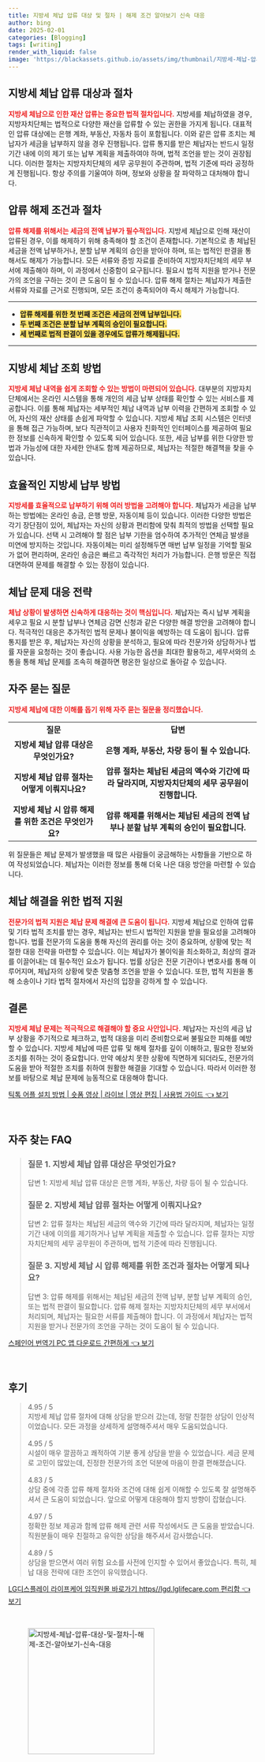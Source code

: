```yaml
---
title: 지방세 체납 압류 대상 및 절차 | 해제 조건 알아보기 신속 대응
author: bing
date: 2025-02-01
categories: [Blogging]
tags: [writing]
render_with_liquid: false
image: 'https://blackassets.github.io/assets/img/thumbnail/지방세-체납-압류-대상-및-절차-|-해제-조건-알아보기-신속-대응.webp'
---
```



<h2 id='지방세 체납 압류 대상과 절차'>지방세 체납 압류 대상과 절차</h2>

<p><b><span style="color: #ee2323;">지방세 체납으로 인한 재산 압류는 중요한 법적 절차입니다.</span></b> 지방세를 체납하였을 경우, 지방자치단체는 법적으로 다양한 재산을 압류할 수 있는 권한을 가지게 됩니다. 대표적인 압류 대상에는 은행 계좌, 부동산, 자동차 등이 포함됩니다. 이와 같은 압류 조치는 체납자가 세금을 납부하지 않을 경우 진행됩니다. 압류 통지를 받은 체납자는 반드시 일정 기간 내에 이의 제기 또는 납부 계획을 제출하여야 하며, 법적 조언을 받는 것이 권장됩니다. 이러한 절차는 지방자치단체의 세무 공무원이 주관하며, 법적 기준에 따라 공정하게 진행됩니다. 항상 주의를 기울여야 하며, 정보와 상황을 잘 파악하고 대처해야 합니다.</p>

<h2 id='압류 해제 조건과 절차'>압류 해제 조건과 절차</h2>

<p><b><span style="color: #ee2323;">압류 해제를 위해서는 세금의 전액 납부가 필수적입니다.</span></b> 지방세 체납으로 인해 재산이 압류된 경우, 이를 해제하기 위해 충족해야 할 조건이 존재합니다. 기본적으로 총 체납된 세금을 전액 납부하거나, 분할 납부 계획의 승인을 받아야 하며, 또는 법적인 판결을 통해서도 해제가 가능합니다. 모든 서류와 증빙 자료를 준비하여 지방자치단체의 세무 부서에 제출해야 하며, 이 과정에서 신중함이 요구됩니다. 필요시 법적 지원을 받거나 전문가의 조언을 구하는 것이 큰 도움이 될 수 있습니다. 압류 해제 절차는 체납자가 제출한 서류와 자료를 근거로 진행되며, 모든 조건이 충족되어야 즉시 해제가 가능합니다.</p>

<hr />

<ul>
    <li><b><span style="background-color: #ffe066;">압류 해제를 위한 첫 번째 조건은 세금의 전액 납부입니다.</span></b></li>
    <li><b><span style="background-color: #ffe066;">두 번째 조건은 분할 납부 계획의 승인이 필요합니다.</span></b></li>
    <li><b><span style="background-color: #ffe066;">세 번째로 법적 판결이 있을 경우에도 압류가 해제됩니다.</span></b></li>
</ul>

<hr />

<h2 id='지방세 체납 조회 방법'>지방세 체납 조회 방법</h2>

<p><b><span style="color: #ee2323;">지방세 체납 내역을 쉽게 조회할 수 있는 방법이 마련되어 있습니다.</span></b> 대부분의 지방자치단체에서는 온라인 시스템을 통해 개인의 세금 납부 상태를 확인할 수 있는 서비스를 제공합니다. 이를 통해 체납자는 세부적인 체납 내역과 납부 이력을 간편하게 조회할 수 있어, 자신의 재산 상태를 손쉽게 파악할 수 있습니다. 지방세 체납 조회 시스템은 인터넷을 통해 접근 가능하며, 보다 직관적이고 사용자 친화적인 인터페이스를 제공하여 필요한 정보를 신속하게 확인할 수 있도록 되어 있습니다. 또한, 세금 납부를 위한 다양한 방법과 가능성에 대한 자세한 안내도 함께 제공하므로, 체납자는 적절한 해결책을 찾을 수 있습니다.</p>

<h2 id='효율적인 지방세 납부 방법'>효율적인 지방세 납부 방법</h2>

<p><b><span style="color: #ee2323;">지방세를 효율적으로 납부하기 위해 여러 방법을 고려해야 합니다.</span></b> 체납자가 세금을 납부하는 방법에는 온라인 송금, 은행 방문, 자동이체 등이 있습니다. 이러한 다양한 방법은 각기 장단점이 있어, 체납자는 자신의 상황과 편리함에 맞춰 최적의 방법을 선택할 필요가 있습니다. 선택 시 고려해야 할 점은 납부 기한을 엄수하여 추가적인 연체금 발생을 미연에 방지하는 것입니다. 자동이체는 미리 설정해두면 매번 납부 일정을 기억할 필요가 없어 편리하며, 온라인 송금은 빠르고 즉각적인 처리가 가능합니다. 은행 방문은 직접 대면하여 문제를 해결할 수 있는 장점이 있습니다.</p>

<h2 id='체납 문제 대응 전략'>체납 문제 대응 전략</h2>

<p><b><span style="color: #ee2323;">체납 상황이 발생하면 신속하게 대응하는 것이 핵심입니다.</span></b> 체납자는 즉시 납부 계획을 세우고 필요 시 분할 납부나 연체금 감면 신청과 같은 다양한 해결 방안을 고려해야 합니다. 적극적인 대응은 추가적인 법적 문제나 불이익을 예방하는 데 도움이 됩니다. 압류 통지를 받은 후, 체납자는 자신의 상황을 분석하고, 필요에 따라 전문가와 상담하거나 법률 자문을 요청하는 것이 좋습니다. 사용 가능한 옵션을 최대한 활용하고, 세무서와의 소통을 통해 체납 문제를 조속히 해결하면 평온한 일상으로 돌아갈 수 있습니다.</p>

<h2 id='자주 묻는 질문'>자주 묻는 질문</h2>

<p><b><span style="color: #ee2323;">지방세 체납에 대한 이해를 돕기 위해 자주 묻는 질문을 정리했습니다.</span></b></p>

<table>
    <tr>
        <td style="text-align: center; height: 17px;"><b>질문</b></td>
        <td style="text-align: center; height: 17px;"><b>답변</b></td>
    </tr>
    <tr>
        <td style="text-align: center; height: 17px;"><b>지방세 체납 압류 대상은 무엇인가요?</b></td>
        <td style="text-align: center; height: 17px;"><b>은행 계좌, 부동산, 차량 등이 될 수 있습니다.</b></td>
    </tr>
    <tr>
        <td style="text-align: center; height: 17px;"><b>지방세 체납 압류 절차는 어떻게 이뤄지나요?</b></td>
        <td style="text-align: center; height: 17px;"><b>압류 절차는 체납된 세금의 액수와 기간에 따라 달라지며, 지방자치단체의 세무 공무원이 진행합니다.</b></td>
    </tr>
    <tr>
        <td style="text-align: center; height: 17px;"><b>지방세 체납 시 압류 해제를 위한 조건은 무엇인가요?</b></td>
        <td style="text-align: center; height: 17px;"><b>압류 해제를 위해서는 체납된 세금의 전액 납부나 분할 납부 계획의 승인이 필요합니다.</b></td>
    </tr>
</table>

<p>위 질문들은 체납 문제가 발생했을 때 많은 사람들이 궁금해하는 사항들을 기반으로 하여 작성되었습니다. 체납자는 이러한 정보를 통해 더욱 나은 대응 방안을 마련할 수 있습니다.</p>

<h2 id='체납 해결을 위한 법적 지원'>체납 해결을 위한 법적 지원</h2>

<p><b><span style="color: #ee2323;">전문가의 법적 지원은 체납 문제 해결에 큰 도움이 됩니다.</span></b> 지방세 체납으로 인하여 압류 및 기타 법적 조치를 받는 경우, 체납자는 반드시 법적인 지원을 받을 필요성을 고려해야 합니다. 법률 전문가의 도움을 통해 자신의 권리를 아는 것이 중요하며, 상황에 맞는 적절한 대응 전략을 마련할 수 있습니다. 이는 체납자가 불이익을 최소화하고, 최상의 결과를 이끌어내는 데 필수적인 요소가 됩니다. 법률 상담은 전문 기관이나 변호사를 통해 이루어지며, 체납자의 상황에 맞춘 맞춤형 조언을 받을 수 있습니다. 또한, 법적 지원을 통해 소송이나 기타 법적 절차에서 자신의 입장을 강하게 할 수 있습니다.</p>

<h2 id='결론'>결론</h2>

<p><b><span style="color: #ee2323;">지방세 체납 문제는 적극적으로 해결해야 할 중요 사안입니다.</span></b> 체납자는 자신의 세금 납부 상황을 주기적으로 체크하고, 법적 대응을 미리 준비함으로써 불필요한 피해를 예방할 수 있습니다. 지방세 체납에 따른 압류 및 해제 절차를 깊이 이해하고, 필요한 정보와 조치를 취하는 것이 중요합니다. 만약 예상치 못한 상황에 직면하게 되더라도, 전문가의 도움을 받아 적절한 조치를 취하여 원활한 해결을 기대할 수 있습니다. 따라서 이러한 정보를 바탕으로 체납 문제에 능동적으로 대응해야 합니다.</p>


<p><a class="click-button" title="틱톡 어플 설치 방법 | 숏폼 영상 | 라이브 | 영상 편집 | 사용법 가이드" href="https://blackassets.github.io/posts/%ED%8B%B1%ED%86%A1-%EC%96%B4%ED%94%8C-%EC%84%A4%EC%B9%98-%EB%B0%A9%EB%B2%95-%EC%88%8F%ED%8F%BC-%EC%98%81%EC%83%81-%EB%9D%BC%EC%9D%B4%EB%B8%8C-%EC%98%81%EC%83%81-%ED%8E%B8%EC%A7%91-%EC%82%AC%EC%9A%A9%EB%B2%95-%EA%B0%80%EC%9D%B4%EB%93%9C/" rel="dofollow">틱톡 어플 설치 방법 | 숏폼 영상 | 라이브 | 영상 편집 | 사용법 가이드 👈 보기</a></p><br>
<h2 id='자주_찾는_FAQ'>자주 찾는 FAQ</h2>
<div itemscope="" itemtype="https://schema.org/FAQPage"> 
<blockquote> 
<div itemscope="" itemprop="mainEntity" itemtype="https://schema.org/Question"> 
<h3 itemprop="name">질문 1. 지방세 체납 압류 대상은 무엇인가요?</h3> 
<div itemscope="" itemprop="acceptedAnswer" itemtype="https://schema.org/Answer"> 
<span itemprop="text"> <p>답변 1: 지방세 체납 압류 대상은 은행 계좌, 부동산, 차량 등이 될 수 있습니다.</p> </span> 
</div> 
</div> 

<div itemscope="" itemprop="mainEntity" itemtype="https://schema.org/Question"> 
<h3 itemprop="name">질문 2. 지방세 체납 압류 절차는 어떻게 이뤄지나요?</h3> 
<div itemscope="" itemprop="acceptedAnswer" itemtype="https://schema.org/Answer"> 
<span itemprop="text"> <p>답변 2: 압류 절차는 체납된 세금의 액수와 기간에 따라 달라지며, 체납자는 일정 기간 내에 이의를 제기하거나 납부 계획을 제출할 수 있습니다. 압류 절차는 지방자치단체의 세무 공무원이 주관하며, 법적 기준에 따라 진행됩니다.</p> </span> 
</div> 
</div> 

<div itemscope="" itemprop="mainEntity" itemtype="https://schema.org/Question"> 
<h3 itemprop="name">질문 3. 지방세 체납 시 압류 해제를 위한 조건과 절차는 어떻게 되나요?</h3> 
<div itemscope="" itemprop="acceptedAnswer" itemtype="https://schema.org/Answer"> 
<span itemprop="text"> <p>답변 3: 압류 해제를 위해서는 체납된 세금의 전액 납부, 분할 납부 계획의 승인, 또는 법적 판결이 필요합니다. 압류 해제 절차는 지방자치단체의 세무 부서에서 처리되며, 체납자는 필요한 서류를 제출해야 합니다. 이 과정에서 체납자는 법적 지원을 받거나 전문가의 조언을 구하는 것이 도움이 될 수 있습니다.</p> </span> 
</div> 
</div> 
</blockquote> 
</div>
<p><a class="click-button" title="스페인어 번역기 PC 앱 다운로드 간편하게" href="https://blackassets.github.io/posts/%EC%8A%A4%ED%8E%98%EC%9D%B8%EC%96%B4-%EB%B2%88%EC%97%AD%EA%B8%B0-PC-%EC%95%B1-%EB%8B%A4%EC%9A%B4%EB%A1%9C%EB%93%9C-%EA%B0%84%ED%8E%B8%ED%95%98%EA%B2%8C/" rel="dofollow">스페인어 번역기 PC 앱 다운로드 간편하게 👈 보기</a></p><br>
<h2 id='후기'>후기</h2>
<div itemscope itemtype="https://schema.org/Product">
  <blockquote>
  <div itemprop="review" itemscope itemtype="https://schema.org/Review">
      <div itemprop="reviewRating" itemscope itemtype="https://schema.org/Rating"> <span itemprop="ratingValue">4.95</span> / <span itemprop="bestRating">5</span> </div>
      <span itemprop="reviewBody">지방세 체납 압류 절차에 대해 상담을 받으러 갔는데, 정말 친절한 상담이 인상적이었습니다. 모든 과정을 상세하게 설명해주셔서 매우 도움되었습니다.</span>
  </div>
  <br>
  <div itemprop="review" itemscope itemtype="https://schema.org/Review">
      <div itemprop="reviewRating" itemscope itemtype="https://schema.org/Rating"> <span itemprop="ratingValue">4.95</span> / <span itemprop="bestRating">5</span> </div>
      <span itemprop="reviewBody">시설이 매우 깔끔하고 쾌적하여 기분 좋게 상담을 받을 수 있었습니다. 세금 문제로 고민이 많았는데, 진정한 전문가의 조언 덕분에 마음이 한결 편해졌습니다.</span>
  </div>
  <br>
  <div itemprop="review" itemscope itemtype="https://schema.org/Review">
      <div itemprop="reviewRating" itemscope itemtype="https://schema.org/Rating"> <span itemprop="ratingValue">4.83</span> / <span itemprop="bestRating">5</span> </div>
      <span itemprop="reviewBody">상담 중에 각종 압류 해제 절차와 조건에 대해 쉽게 이해할 수 있도록 잘 설명해주셔서 큰 도움이 되었습니다. 앞으로 어떻게 대응해야 할지 방향이 잡혔습니다.</span>
  </div>
  <br>
  <div itemprop="review" itemscope itemtype="https://schema.org/Review">
      <div itemprop="reviewRating" itemscope itemtype="https://schema.org/Rating"> <span itemprop="ratingValue">4.97</span> / <span itemprop="bestRating">5</span> </div>
      <span itemprop="reviewBody">정확한 정보 제공과 함께 압류 해제 관련 서류 작성에서도 큰 도움을 받았습니다. 직원분들이 매우 친절하고 유익한 상담을 해주셔서 감사했습니다.</span>
  </div>
  <br>
  <div itemprop="review" itemscope itemtype="https://schema.org/Review">
      <div itemprop="reviewRating" itemscope itemtype="https://schema.org/Rating"> <span itemprop="ratingValue">4.89</span> / <span itemprop="bestRating">5</span> </div>
      <span itemprop="reviewBody">상담을 받으면서 여러 위험 요소를 사전에 인지할 수 있어서 좋았습니다. 특히, 체납 대응 전략에 대한 조언이 유익했습니다.</span>
  </div>
  </blockquote>
</div>
<p><a class="click-button" title="LG디스플레이 라이프케어 임직원몰 바로가기 https//lgd.lglifecare.com 편리함" href="https://blackassets.github.io/posts/LG%EB%94%94%EC%8A%A4%ED%94%8C%EB%A0%88%EC%9D%B4-%EB%9D%BC%EC%9D%B4%ED%94%84%EC%BC%80%EC%96%B4-%EC%9E%84%EC%A7%81%EC%9B%90%EB%AA%B0-%EB%B0%94%EB%A1%9C%EA%B0%80%EA%B8%B0-httpslgd.lglifecare.com-%ED%8E%B8%EB%A6%AC%ED%95%A8/" rel="dofollow">LG디스플레이 라이프케어 임직원몰 바로가기 https//lgd.lglifecare.com 편리함 👈 보기</a></p><br>
<figure class="image"><img src="https://blackassets.github.io/assets/img/thumbnail/지방세-체납-압류-대상-및-절차-|-해제-조건-알아보기-신속-대응.webp" alt="지방세-체납-압류-대상-및-절차-|-해제-조건-알아보기-신속-대응" width="256" height="256"></figure>